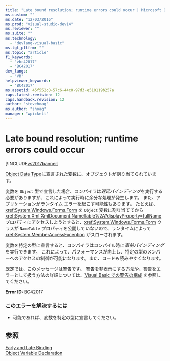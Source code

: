 ```yaml
---
title: "Late bound resolution; runtime errors could occur | Microsoft Docs"
ms.custom: ""
ms.date: "12/03/2016"
ms.prod: "visual-studio-dev14"
ms.reviewer: ""
ms.suite: ""
ms.technology: 
  - "devlang-visual-basic"
ms.tgt_pltfrm: ""
ms.topic: "article"
f1_keywords: 
  - "vbc42017"
  - "BC42017"
dev_langs: 
  - "VB"
helpviewer_keywords: 
  - "BC42017"
ms.assetid: 45f552c8-57c6-44c0-97d3-e510119b257a
caps.latest.revision: 12
caps.handback.revision: 12
author: "stevehoag"
ms.author: "shoag"
manager: "wpickett"
---
```

# Late bound resolution; runtime errors could occur
[!INCLUDE[vs2017banner](../../../csharp/includes/vs2017banner.md)]

[Object Data Type](../../../visual-basic/language-reference/data-types/object-data-type.md)に宣言された変数に、オブジェクトが割り当てられています。  
  
 変数を `Object` 型で宣言した場合、コンパイラは*遅延バインディング*を実行する必要がありますが、これによって実行時に余分な処理が発生します。  また、アプリケーションがランタイム エラーを起こす可能性もあります。  たとえば、<xref:System.Windows.Forms.Form> を `Object` 変数に割り当ててから <xref:System.Xml.XmlDocument.NameTable%2A?displayProperty=fullName> プロパティにアクセスしようとすると、<xref:System.Windows.Forms.Form> クラスが `NameTable` プロパティを公開していないので、ランタイムによって <xref:System.MemberAccessException> がスローされます。  
  
 変数を特定の型に宣言すると、コンパイラはコンパイル時に*事前バインディング*を実行できます。  これによって、パフォーマンスが向上し、特定の型のメンバーへのアクセスの制御が可能になります。また、コードも読みやすくなります。  
  
 既定では、このメッセージは警告です。  警告を非表示にする方法や、警告をエラーとして扱う方法の詳細については、[Visual Basic での警告の構成](/visual-studio/ide/configuring-warnings-in-visual-basic) を参照してください。  
  
 **Error ID:** BC42017  
  
### このエラーを解決するには  
  
-   可能であれば、変数を特定の型に宣言してください。  
  
## 参照  
 [Early and Late Binding](../../../visual-basic/programming-guide/language-features/early-late-binding/early-and-late-binding.md)   
 [Object Variable Declaration](../../../visual-basic/programming-guide/language-features/variables/object-variable-declaration.md)